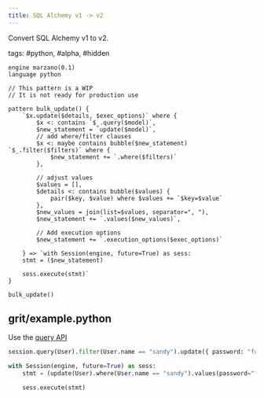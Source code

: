 ```yaml
---
title: SQL Alchemy v1 -> v2
---
```


Convert SQL Alchemy v1 to v2.

tags: #python, #alpha, #hidden

```grit
engine marzano(0.1)
language python

// This pattern is a WIP
// It is not ready for production use

pattern bulk_update() {
    `$x.update($details, $exec_options)` where {
        $x <: contains `$_.query($model)`,
        $new_statement = `update($model)`,
        // add where/filter clauses
        $x <: maybe contains bubble($new_statement) `$_.filter($filters)` where {
            $new_statement += `.where($filters)`
        },

        // adjust values
        $values = [],
        $details <: contains bubble($values) {
            pair($key, $value) where $values += `$key=$value`
        },
        $new_values = join(list=$values, separator=", "),
        $new_statement += `.values($new_values)`,

        // Add execution options
        $new_statement += `.execution_options($exec_options)`

    } => `with Session(engine, future=True) as sess:
    stmt = ($new_statement)

    sess.execute(stmt)`
}

bulk_update()
```

## grit/example.python

Use the [query API](https://docs.sqlalchemy.org/en/20/changelog/migration_14.html#orm-query-is-internally-unified-with-select-update-delete-2-0-style-execution-available)

```python
session.query(User).filter(User.name == "sandy").update({ password: "foobar", other: "thing" }, synchronize_session="fetch")
```

```python
with Session(engine, future=True) as sess:
    stmt = (update(User).where(User.name == "sandy").values(password="foobar", other="thing").execution_options(synchronize_session="fetch"))

    sess.execute(stmt)
```

